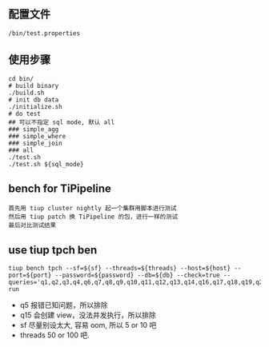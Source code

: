 ## 配置文件
`/bin/test.properties`

## 使用步骤
```
cd bin/
# build binary
./build.sh
# init db data
./initialize.sh 
# do test
## 可以不指定 sql mode, 默认 all
### simple_agg
### simple_where
### simple_join
### all
./test.sh
./test.sh ${sql_mode}
```

## bench for TiPipeline
```
首先用 tiup cluster nightly 起一个集群用脚本进行测试
然后用 tiup patch 换 TiPipeline 的包，进行一样的测试
最后对比测试结果
```

## use tiup tpch ben
```
tiup bench tpch --sf=${sf} --threads=${threads} --host=${host} --port=${port} --password=${password} --db=${db} --check=true --queries='q1,q2,q3,q4,q6,q7,q8,q9,q10,q11,q12,q13,q14,q16,q17,q18,q19,q20,q21,q22' run
```
- q5 报错已知问题，所以排除
- q15 会创建 view，没法并发执行，所以排除
- sf 尽量别设太大, 容易 oom, 所以 5 or 10 吧
- threads 50 or 100 吧.
